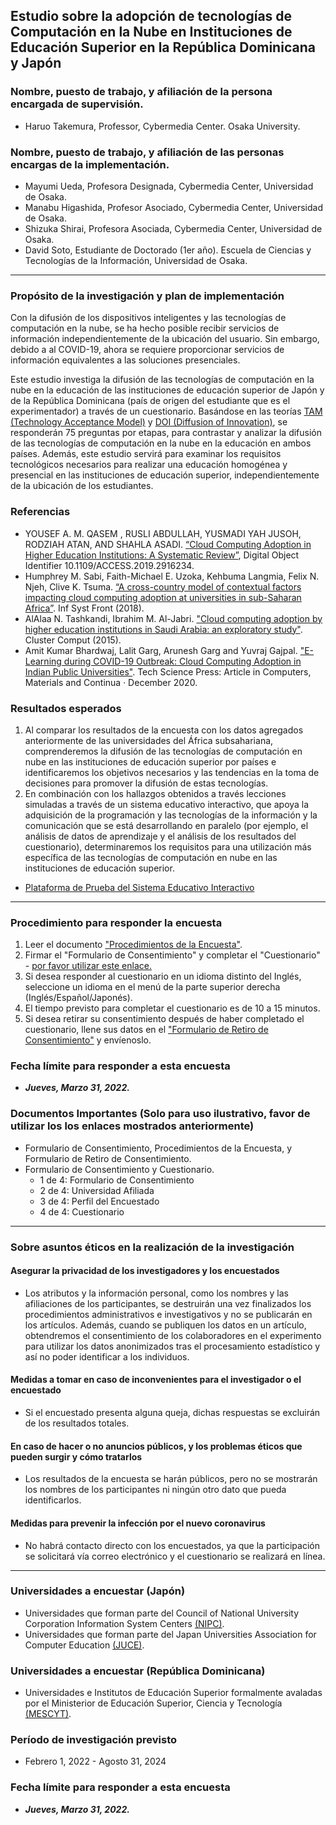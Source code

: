 ## Estudio sobre la adopción de tecnologías de Computación en la Nube en Instituciones de Educación Superior en la República Dominicana y Japón

### Nombre, puesto de trabajo, y afiliación de la persona encargada de supervisión.  
* Haruo Takemura, Professor, Cybermedia Center. Osaka University. 

### Nombre, puesto de trabajo, y afiliación de las personas encargas de la implementación.  
* Mayumi Ueda, Profesora Designada, Cybermedia Center, Universidad de Osaka.  
* Manabu Higashida, Profesor Asociado, Cybermedia Center, Universidad de Osaka. 
* Shizuka Shirai, Profesora Asociada, Cybermedia Center, Universidad de Osaka. 
* David Soto, Estudiante de Doctorado (1er año). Escuela de Ciencias y Tecnologías de la Información, Universidad de Osaka. 
---

### Propósito de la investigación y plan de implementación  
Con la difusión de los dispositivos inteligentes y las tecnologías de computación en la nube, se ha hecho posible recibir servicios de información independientemente de la ubicación del usuario. Sin embargo, debido a al COVID-19, ahora se requiere proporcionar servicios de información equivalentes a las soluciones presenciales. 

Este estudio investiga la difusión de las tecnologías de computación en la nube en la educación de las instituciones de educación superior de Japón y de la República Dominicana (país de origen del estudiante que es el experimentador) a través de un cuestionario. Basándose en las teorías [TAM (Technology Acceptance Model)](https://en.wikipedia.org/wiki/Technology_acceptance_model) y [DOI (Diffusion of Innovation)](https://en.wikipedia.org/wiki/Diffusion_of_innovations), se responderán 75 preguntas por etapas, para contrastar y analizar la difusión de las tecnologías de computación en la nube en la educación en ambos países. Además, este estudio servirá para examinar los requisitos tecnológicos necesarios para realizar una educación homogénea y presencial en las instituciones de educación superior, independientemente de la ubicación de los estudiantes. 

### Referencias 
* YOUSEF A. M. QASEM , RUSLI ABDULLAH, YUSMADI YAH JUSOH, RODZIAH ATAN, AND SHAHLA ASADI. [“Cloud Computing Adoption in Higher Education Institutions: A Systematic Review”](https://ieeexplore.ieee.org/abstract/document/8712496), Digital Object Identifier 10.1109/ACCESS.2019.2916234. 
* Humphrey M. Sabi, Faith-Michael E. Uzoka, Kehbuma Langmia, Felix N. Njeh, Clive K. Tsuma. [“A cross-country model of contextual factors impacting cloud computing adoption at universities in sub-Saharan Africa”](https://link.springer.com/content/pdf/10.1007/s10796-017-9739-1.pdf). Inf Syst Front (2018).
* AlAlaa N. Tashkandi, Ibrahim M. Al-Jabri. ["Cloud computing adoption by higher education institutions
in Saudi Arabia: an exploratory study"](https://link.springer.com/content/pdf/10.1007/s10586-015-0490-4.pdf). Cluster Comput (2015). 
* Amit Kumar Bhardwaj, Lalit Garg, Arunesh Garg and Yuvraj Gajpal. ["E-Learning during COVID-19 Outbreak: Cloud Computing Adoption in Indian Public Universities"](https://www.researchgate.net/publication/347952493_E-Learning_during_COVID-19_Outbreak_Cloud_Computing_Adoption_in_Indian_Public_Universities). Tech Science Press: Article in Computers, Materials and Continua · December 2020. 

### Resultados esperados 
1. Al comparar los resultados de la encuesta con los datos agregados anteriormente de las universidades del África subsahariana, comprenderemos la difusión de las tecnologías de computación en nube en las instituciones de educación superior por países e identificaremos los objetivos necesarios y las tendencias en la toma de decisiones para promover la difusión de estas tecnologías. 
2. En combinación con los hallazgos obtenidos a través lecciones simuladas a través de un sistema educativo interactivo, que apoya la adquisición de la programación y las tecnologías de la información y la comunicación que se está desarrollando en paralelo (por ejemplo, el análisis de datos de aprendizaje y el análisis de los resultados del cuestionario), determinaremos los requisitos para una utilización más específica de las tecnologías de computación en nube en las instituciones de educación superior. 
  * [Plataforma de Prueba del Sistema Educativo Interactivo](http://ou-nre-test-lx.japaneast.cloudapp.azure.com:30001/catalog/)
---

### Procedimiento para responder la encuesta  
1. Leer el documento ["Procedimientos de la Encuesta"](https://cloudedu-osaka.github.io/questionnaire2022/es/). 
2. Firmar el "Formulario de Consentimiento" y completar el "Cuestionario" - [por favor utilizar este enlace.](https://forms.office.com/r/XcWEzgZXWq) 
3. Si desea responder al cuestionario en un idioma distinto del Inglés, seleccione un idioma en el menú de la parte superior derecha (Inglés/Español/Japonés). 
4. El tiempo previsto para completar el cuestionario es de 10 a 15 minutos.  
5. Si desea retirar su consentimiento después de haber completado el cuestionario, llene sus datos en el ["Formulario de Retiro de Consentimiento"](https://forms.office.com/r/Sx0yZH0s32) y envíenoslo. 

### Fecha límite para responder a esta encuesta
* ***Jueves, Marzo 31, 2022.***

### Documentos Importantes (Solo para uso ilustrativo, favor de utilizar los los enlaces mostrados anteriormente)
* Formulario de Consentimiento, Procedimientos de la Encuesta, y Formulario de Retiro de Consentimiento.   
* Formulario de Consentimiento y Cuestionario.  
  * 1 de 4: Formulario de Consentimiento
  * 2 de 4: Universidad Afiliada
  * 3 de 4: Perfil del Encuestado
  * 4 de 4: Cuestionario
---

### Sobre asuntos éticos en la realización de la investigación 
#### Asegurar la privacidad de los investigadores y los encuestados 
* Los atributos y la información personal, como los nombres y las afiliaciones de los participantes, se destruirán una vez finalizados los procedimientos administrativos e investigativos y no se publicarán en los artículos. Además, cuando se publiquen los datos en un artículo, obtendremos el consentimiento de los colaboradores en el experimento para utilizar los datos anonimizados tras el procesamiento estadístico y así no poder identificar a los individuos. 
#### Medidas a tomar en caso de inconvenientes para el investigador o el encuestado 
* Si el encuestado presenta alguna queja, dichas respuestas se excluirán de los resultados totales. 
#### En caso de hacer o no anuncios públicos, y los problemas éticos que pueden surgir y cómo tratarlos 
* Los resultados de la encuesta se harán públicos, pero no se mostrarán los nombres de los participantes ni ningún otro dato que pueda identificarlos. 
#### Medidas para prevenir la infección por el nuevo coronavirus 
* No habrá contacto directo con los encuestados, ya que la participación se solicitará vía correo electrónico y el cuestionario se realizará en línea. 
---

### Universidades a encuestar (Japón) 
* Universidades que forman parte del Council of National University Corporation Information System Centers [(NIPC)](https://www.nipc.gr.jp/home/univlist).  
* Universidades que forman parte del Japan Universities Association for Computer Education [(JUCE)](https://www.juce.jp/LINK/kaiin/univ2.htm).

### Universidades a encuestar (República Dominicana) 
* Universidades e Institutos de Educación Superior formalmente avaladas por el Ministerior de Educación Superior, Ciencia y Tecnología [(MESCYT)](https://mescyt.gob.do/).  

### Período de investigación previsto 
* Febrero 1, 2022 - Agosto 31, 2024
### Fecha límite para responder a esta encuesta
* ***Jueves, Marzo 31, 2022.***
